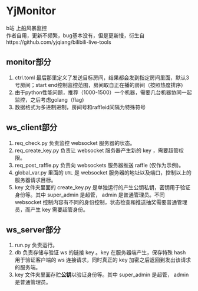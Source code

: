 YjMonitor
===========
b站 上船风暴监控  
作者自用，更新不频繁，bug基本没有，但是更新慢，衍生自https://github.com/yjqiang/bilibili-live-tools  

monitor部分
------------
1. ctrl.toml 最后那里定义了发送目标房间，结果都会发到指定房间里面，默认3号房间；start end控制监控范围，房间取自正在播的房间（按照热度排序)
1. 由于python性能问题，推荐（1000-1500）一个机器，需要几台机器协同一起监控，之后考虑golang（flag)
1. 数据格式为多进制进制，房间号和raffleid间隔为特殊符号

ws_client部分
-------------
1. req_check.py 负责监控 websocket 服务器的状态。
1. req_create_key.py 负责让 websocket 服务器产生新的 key ，需要超管权限。
1. req_post_raffle.py 负责向 websockets 服务器推送 raffle (仅作为示例)。
1. global_var.py 里面的 `URL` 是 websocket 服务器的地址以及端口，控制以上的服务器请求目标。
1. key 文件夹里面的 create_key.py 是单独运行的产生公钥私钥，密钥用于验证身份等。其中 super_admin 是超管， admin 是普通管理员。不同 websocket 控制内容有不同的身份控制，状态检查和推送抽奖需要普通管理员，而产生 key 需要超管身份。

ws_server部分
-------------
1. run.py 负责运行。
1. db 负责存储与验证 ws 的链接 key 。key 在服务器端产生，保存特殊 hash 用于验证客户端的 ws 连接请求，同时真正的 key 加密之后返回到发出该请求的服务端。
1. key 文件夹里面存贮**公钥**以验证身份等。其中 super_admin 是超管， admin 是普通管理员。
